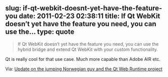 slug: if-qt-webkit-doesnt-yet-have-the-feature-you
date: 2011-02-23 02:38:11
title: If Qt WebKit doesn’t yet have the feature you need, you can use the...
type: quote
---

> If Qt WebKit doesn’t yet have the feature you need, you can use the hybrid bridge and extend Qt WebKit with your custom functionality.

Qt is really cool for that use case. Much more capable than Adobe AIR etc.

 Via: [Update on the jumping Norwegian guy and the Qt Web Runtime project](http://labs.qt.nokia.com/2011/02/22/update-on-the-jumping-norwegian-guy-and-the-qt-web-runtime-project/)
